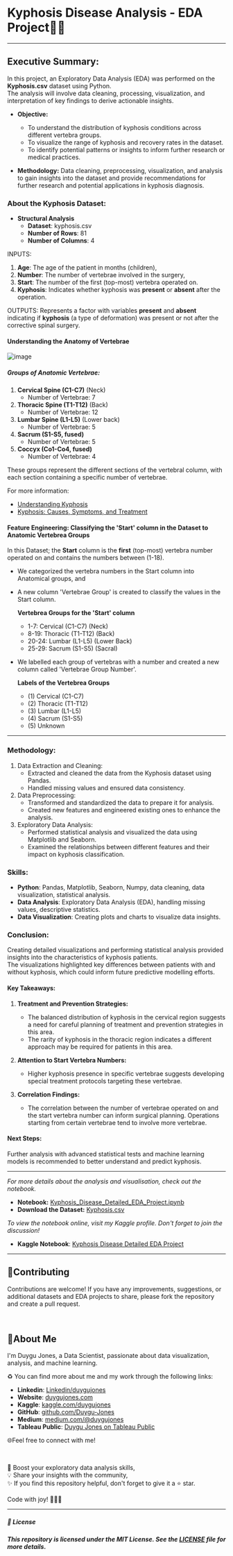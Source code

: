 # Kyphosis Disease Analysis - EDA Project🔬🔥

---

## Executive Summary:

In this project, an Exploratory Data Analysis (EDA) was performed on the **Kyphosis.csv** dataset using Python.<br> 
The analysis will involve data cleaning, processing, visualization, and interpretation of key findings to derive actionable insights.

- **Objective:**
  - To understand the distribution of kyphosis conditions across different vertebra groups.
  - To visualize the range of kyphosis and recovery rates in the dataset.
  - To identify potential patterns or insights to inform further research or medical practices.

- **Methodology:** Data cleaning, preprocessing, visualization, and analysis to gain insights into the dataset and provide recommendations for further research and potential applications in kyphosis diagnosis.<br>


### About the Kyphosis Dataset: 

- **Structural Analysis**  
    - **Dataset**: kyphosis.csv
    - **Number of Rows**: 81
    - **Number of Columns**: 4   

   
INPUTS:  
  1. **Age**: The age of the patient in months (children), 
  2. **Number**: The number of vertebrae involved in the surgery, 
  3. **Start**: The number of the first (top-most) vertebra operated on.
  4. **Kyphosis**: Indicates whether kyphosis was **present** or **absent** after the operation. 
   
OUTPUTS: Represents a factor with variables **present** and **absent** indicating if **kyphosis** (a type of deformation) was present or not after the corrective spinal surgery.


#### Understanding the Anatomy of Vertebrae

![image](https://github.com/Duygu-Jones/EDA_Projects/assets/141514497/8690fc52-43db-4a13-8abd-44e53a412b2e)


##### Groups of Anatomic Vertebrae: 

1. **Cervical Spine (C1-C7)** (Neck)
    - Number of Vertebrae: 7
2. **Thoracic Spine (T1-T12)** (Back)
    - Number of Vertebrae: 12
3. **Lumbar Spine (L1-L5)** (Lower back)
    - Number of Vertebrae: 5
4. **Sacrum (S1-S5, fused)** 
    - Number of Vertebrae: 5
5. **Coccyx (Co1-Co4, fused)**
    - Number of Vertebrae: 4

These groups represent the different sections of the vertebral column, with each section containing a specific number of vertebrae.

  For more information:
  - [Understanding Kyphosis](https://www.healthline.com/health/kyphosis)   
  - [Kyphosis: Causes, Symptoms, and Treatment](https://www.spine-health.com/conditions/spine-anatomy/kyphosis)



#### Feature Engineering: Classifying the 'Start' column in the Dataset to Anatomic Vertebrea Groups

In this Dataset; the **Start** column is the **first** (top-most) vertebra number operated on and contains the numbers between (1-18).

- We categorized the vertebra numbers in the Start column into Anatomical groups, and
- A new column 'Vertebrae Group'  is created to classify the values in the Start column.

    **Vertebrea Groups for the 'Start' column**
    - 1-7: Cervical (C1-C7) (Neck)
    - 8-19: Thoracic (T1-T12) (Back)
    - 20-24: Lumbar (L1-L5) (Lower Back)
    - 25-29: Sacrum (S1-S5) (Sacral)

- We labelled each group of vertebras with a number and created a new column called 'Vertebrae Group Number'.

    **Labels of the Vertebrea Groups**
    - (1) Cervical (C1-C7)
    - (2) Thoracic (T1-T12)
    - (3) Lumbar (L1-L5)
    - (4) Sacrum (S1-S5)
    - (5) Unknown

---

### Methodology:

1. Data Extraction and Cleaning:
   - Extracted and cleaned the data from the Kyphosis dataset using Pandas.
   - Handled missing values and ensured data consistency.
2. Data Preprocessing:
   - Transformed and standardized the data to prepare it for analysis.
   - Created new features and engineered existing ones to enhance the analysis.
3. Exploratory Data Analysis:
   - Performed statistical analysis and visualized the data using Matplotlib and Seaborn.
   - Examined the relationships between different features and their impact on kyphosis classification.

### Skills:

- **Python**: Pandas, Matplotlib, Seaborn, Numpy, data cleaning, data visualization, statistical analysis.
- **Data Analysis**: Exploratory Data Analysis (EDA), handling missing values, descriptive statistics.
- **Data Visualization**: Creating plots and charts to visualize data insights.


### Conclusion:

Creating detailed visualizations and performing statistical analysis provided insights into the characteristics of kyphosis patients.<br>
The visualizations highlighted key differences between patients with and without kyphosis, which could inform future predictive modelling efforts. 


#### Key Takeaways:

  1. **Treatment and Prevention Strategies:**
     - The balanced distribution of kyphosis in the cervical region suggests a need for careful planning of treatment and prevention strategies in this area.
     - The rarity of kyphosis in the thoracic region indicates a different approach may be required for patients in this area.
  
  2. **Attention to Start Vertebra Numbers:**
     - Higher kyphosis presence in specific vertebrae suggests developing special treatment protocols targeting these vertebrae.
  
  3. **Correlation Findings:**
     - The correlation between the number of vertebrae operated on and the start vertebra number can inform surgical planning. Operations starting from certain vertebrae tend to involve more vertebrae.


#### Next Steps:

Further analysis with advanced statistical tests and machine learning models is recommended to better understand and predict kyphosis.

---

*For more details about the analysis and visualisation, check out the notebook.*

- **Notebook:** [Kyphosis_Disease_Detailed_EDA_Project.ipynb](https://github.com/Duygu-Jones/EDA_Projects/blob/main/Kyphosis_Risk_Analysis_EDA_Project/kyphosis-disease-detailed-eda-project.ipynb)
- **Download the Dataset:** [Kyphosis.csv](https://github.com/Duygu-Jones/EDA_Projects/blob/main/Kyphosis_Risk_Analysis_EDA_Project/kyphosis.csv)

*To view the notebook online, visit my Kaggle profile. Don't forget to join the discussion!*

- **Kaggle Notebook**: [Kyphosis Disease Detailed EDA Project](https://www.kaggle.com/code/duygujones/kyphosis-disease-detailed-eda-project)

---

## 🤝Contributing

Contributions are welcome! If you have any improvements, suggestions, or additional datasets and EDA projects to share, please fork the repository and create a pull request.

<br>

## 🌱About Me 

I'm Duygu Jones, a Data Scientist, passionate about data visualization, analysis, and machine learning. 

♻️ You can find more about me and my work through the following links:

- **Linkedin**: [Linkedin/duygujones](https://www.linkedin.com/in/duygujones/)
- **Website**: [duygujones.com](https://duygujones.vercel.app/)
- **Kaggle**: [kaggle.com/duygujones](https://www.kaggle.com/duygujones)
- **GitHub**: [github.com/Duygu-Jones](https://github.com/Duygu-Jones)
- **Medium**: [medium.com/@duygujones](https://medium.com/@duygujones)
- **Tableau Public**: [Duygu Jones on Tableau Public](https://public.tableau.com/app/profile/duygu.jones/vizzes)

🌐Feel free to connect with me!

<br>

🎯 Boost your exploratory data analysis skills,<br>
💡 Share your insights with the community,<br>
✨ If you find this repository helpful, don't forget to give it a ⭐ star.<br>

Code with joy! 👩‍💻✨

---



##### 📜 License

##### This repository is licensed under the MIT License. See the [LICENSE](LICENSE) file for more details.
